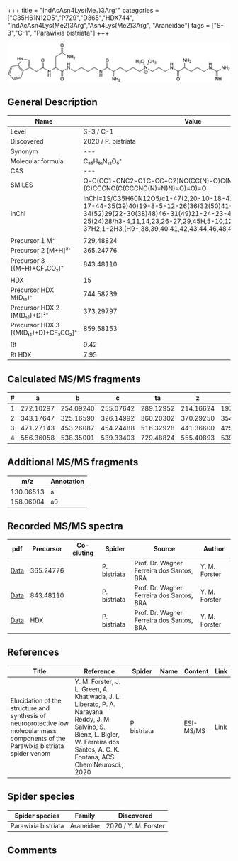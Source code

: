 +++
title = "IndAcAsn4Lys(Me₂)3Arg⁺"
categories = ["C35H61N12O5","P729","D365","HDX744",
"IndAcAsn4Lys(Me2)3Arg","Asn4Lys(Me2)3Arg",
"Araneidae"]
tags = ["S-3","C-1",
"Parawixia bistriata"]
+++

![](/img/IndAcAsn4Lys(Me2)3Arg.png)

## General Description

| Name                       | Value              |
|----------------------------|--------------------|
| Level                      | S-3 / C-1          |
| Discovered                 | 2020 / P. bistriata |
| Synonym                    | ---                |
| Molecular formula          | C₃₅H₆₁N₁₂O₅⁺                   |
| CAS                        | ---                |
| SMILES | O=C(CC1=CNC2=C1C=CC=C2)NC(CC(N)=O)C(NCCCCNC(C(N)CCCC[N+](C)(C)CCCNC(C(CCCNC(N)=N)N)=O)=O)=O  |
| InChI  | InChI=1S/C35H60N12O5/c1-47(2,20-10-18-42-33(51)27(37)13-9-17-44-35(39)40)19-8-5-12-26(36)32(50)41-15-6-7-16-43-34(52)29(22-30(38)48)46-31(49)21-24-23-45-28-14-4-3-11-25(24)28/h3-4,11,14,23,26-27,29,45H,5-10,12-13,15-22,36-37H2,1-2H3,(H9-,38,39,40,41,42,43,44,46,48,49,50,51,52)/p+1  |
|                            |                    |
| Precursor 1  M⁺         | 729.48824                   |
| Precursor 2 [M+H]²⁺       | 365.24776                   |
| Precursor 3 [(M+H)+CF₃CO₂]⁺               | 843.48110                   |
|                            |                    |
| HDX                        | 15                   |
| Precursor HDX    M(D₁₅)⁺   | 744.58239                   |
| Precursor HDX 2 [M(D₁₅)+D]²⁺ | 373.29797                   |
| Precursor HDX 3 [(M(D₁₅)+D)+CF₃CO₂]⁺          | 859.58153                   |
|                            |                    |
| Rt                         | 9.42                   |
| Rt HDX                     | 7.95                   |

## Calculated MS/MS fragments

| # | a         | b         | c         | ta        | z         | y         | tz        |
|---|-----------|-----------|-----------|-----------|-----------|-----------|-----------|
| 1 | 272.10297 | 254.09240 | 255.07642 | 289.12952 | 214.16624 | 197.13969 | 259.22409 |
| 2 | 343.17647 | 325.16590 | 326.14992 | 360.20302 | 370.29250 | 354.27378 | 387.31905 |
| 3 | 471.27143 | 453.26087 | 454.24488 | 516.32928 | 441.36600 | 425.34728 | 458.39255 |
| 4 | 556.36058 | 538.35001 | 539.33403 | 729.48824 | 555.40893 | 539.39020 | 572.43548 |

## Additional MS/MS fragments

| m/z | Annotation |
|-----|------------|
| 130.06513 | a'         |
| 158.06004 | a0         |

## Recorded MS/MS spectra

| pdf                                             | Precursor | Co-eluting | Spider      | Source                       | Author        |
|-------------------------------------------------|-----------|------------|-------------|------------------------------|---------------|
| [Data](/pdf/P-bistriata/729_IndAcAsn4Lys(Me2)3Arg_Pb_2.pdf) | 365.24776 |           | P. bistriata | Prof. Dr. Wagner Ferreira dos Santos, BRA  | Y. M. Forster |
| [Data](/pdf/P-bistriata/729_IndAcAsn4Lys(Me2)3Arg_Pb_3.pdf) | 843.48110 |           | P. bistriata | Prof. Dr. Wagner Ferreira dos Santos, BRA  | Y. M. Forster |
| [Data](/pdf/P-bistriata/729_IndAcAsn4Lys(Me2)3Arg_Pb_HDX.pdf) | HDX |           | P. bistriata | Prof. Dr. Wagner Ferreira dos Santos, BRA  | Y. M. Forster |


## References

| Title | Reference | Spider | Name | Content | Link |
|-------|-----------|--------|------|---------|------|
| Elucidation of the structure and synthesis of neuroprotective low molecular mass components of the Parawixia bistriata spider venom      | Y. M. Forster, J. L. Green, A. Khatiwada, J. L. Liberato, P. A. Narayana Reddy, J. M. Salvino, S. Bienz, L. Bigler, W. Ferreira dos Santos, A. C. K. Fontana, ACS Chem Neurosci., 2020          | P. bistriata       |      | ESI-MS/MS        | [Link](https://pubs.acs.org/doi/10.1021/acschemneuro.0c00007)     |

## Spider species

| Spider species     | Family     | Discovered           |
|--------------------|------------|----------------------|
| Parawixia bistriata | Araneidae | 2020 / Y. M. Forster |


## Comments